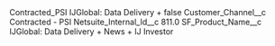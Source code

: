 <?xml version="1.0" encoding="UTF-8"?>
<CustomMetadata xmlns="http://soap.sforce.com/2006/04/metadata" xmlns:xsi="http://www.w3.org/2001/XMLSchema-instance" xmlns:xsd="http://www.w3.org/2001/XMLSchema">
    <label>Contracted_PSI IJGlobal: Data Delivery +</label>
    <protected>false</protected>
    <values>
        <field>Customer_Channel__c</field>
        <value xsi:type="xsd:string">Contracted - PSI</value>
    </values>
    <values>
        <field>Netsuite_Internal_Id__c</field>
        <value xsi:type="xsd:double">811.0</value>
    </values>
    <values>
        <field>SF_Product_Name__c</field>
        <value xsi:type="xsd:string">IJGlobal: Data Delivery + News + IJ Investor</value>
    </values>
</CustomMetadata>
